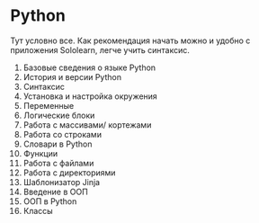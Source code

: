 # Python
Тут условно все. Как рекомендация начать можно и удобно с приложения Sololearn, легче учить синтаксис.
1. Базовые сведения о языке Python 
2. История и версии Python 
3. Синтаксис 
4. Установка и настройка окружения 
5. Переменные 
6. Логические блоки 
7. Работа с массивами/ кортежами 
8. Работа со строками 
9. Словари в Python 
10. Функции 
11. Работа с файлами 
12. Работа с директориями 
13. Шаблонизатор Jinja 
14. Введение в ООП 
15. ООП в Python 
16. Классы